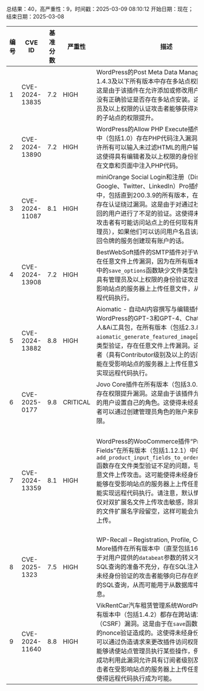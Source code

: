 总结果：40，高严重性：9，时间戳：2025-03-09 08:10:12
开始日期：现在；结束日期：2025-03-08

| 编号 | CVE ID | 基准分数 | 严重性 | 描述 | 参考资料 |
|-----|--------|------------|----------|-------------|------------|
| 1 | CVE-2024-13835 | 7.2  | HIGH | WordPress的Post Meta Data Manager插件在1.4.3及以下所有版本中存在多站点权限提升漏洞。这是由于该插件在允许添加或修改用户元数据之前，没有正确验证是否存在多站点安装。这使得具有管理员及以上权限的认证攻击者能够获得对原本无法访问的子站点的权限提升。 | [1]https://wordpress.org/plugins/post-meta-data-manager/<br>[2]https://www.wordfence.com/threat-intel/vulnerabilities/id/568aa6d6-10a1-4653-ab95-845faf005b8e?source=cve |
| 2 | CVE-2024-13890 | 7.2  | HIGH | WordPress的Allow PHP Execute插件在所有版本中（包括1.0）存在PHP代码注入漏洞。这是由于允许所有可以输入未过滤HTML的用户输入PHP代码。这使得具有编辑者及以上权限的身份验证攻击者能够在文章和页面中注入PHP代码。 | [1]https://plugins.trac.wordpress.org/browser/allow-php-execute/trunk/allow-php-execute.php#L10<br>[2]https://www.wordfence.com/threat-intel/vulnerabilities/id/412c39e9-9378-4c2c-817c-8d37f156af6e?source=cve |
| 3 | CVE-2024-11087 | 8.1  | HIGH | miniOrange Social Login和注册（Discord、Google、Twitter、LinkedIn）Pro插件在所有版本中，包括直到200.3.9的所有版本，在WordPress中存在认证绕过漏洞。这是由于对通过社交登录令牌返回的用户进行了不足的验证。这使得未经身份验证的攻击者有可能访问站点上的任何现有用户账户（如管理员），如果他们可以访问用户名且该用户没有为返回令牌的服务创建现有账户的话。 | [1]https://www.miniorange.com/<br>[2]https://www.wordfence.com/threat-intel/vulnerabilities/id/f677b257-606a-45f2-ba85-3a56b8df2a3c?source=cve |
| 4 | CVE-2024-13908 | 7.2  | HIGH | BestWebSoft插件的SMTP插件对于WordPress存在任意文件上传漏洞，因为在所有版本（包括1.1.9）中的`save_options`函数缺少文件类型验证。这使得具有管理员及以上权限的身份验证攻击者有可能在受影响站点的服务器上上传任意文件，从而可能实现远程代码执行。 | [1]https://plugins.trac.wordpress.org/browser/bws-smtp/tags/1.1.8/includes/class-bwssmtp-settings.php<br>[2]https://plugins.trac.wordpress.org/changeset/3250935/<br>[3]https://www.wordfence.com/threat-intel/vulnerabilities/id/9f3b0637-b1ee-4e0b-95cd-11ac377805a7?source=cve |
| 5 | CVE-2024-13882 | 8.8  | HIGH | Aiomatic - 自动AI内容撰写与编辑插件，适用于WordPress的GPT-3和GPT-4、ChatGPT聊天机器人&Ai工具包，在所有版本（包括2.3.8）中的`aiomatic_generate_featured_image`函数缺少文件类型验证，存在任意文件上传漏洞。这使得认证攻击者（具有Contributor级别及以上的访问权限）有可能在受影响站点的服务器上上传任意文件，从而可能实现远程代码执行。 | [1]https://coderevolution.ro/knowledge-base/faq/full-changelog-aiomatic-automatic-ai-content-writer-editor-gpt-3-gpt-4-chatgpt-chatbot-ai-toolkit/<br>[2]https://www.wordfence.com/threat-intel/vulnerabilities/id/7108df0d-771a-4404-b90d-8ac8bc572898?source=cve |
| 6 | CVE-2025-0177 | 9.8  | CRITICAL | Jovo Core插件在所有版本（包括3.0.0.080）中都存在权限提升漏洞。这是由于该插件允许注册新账户的用户设置自己的角色。这使得未经身份验证的攻击者可以通过创建管理员角色的账户来获得提升的权限。 | [1]https://themeforest.net/item/javo-directory-wordpress-theme/8390513#item-description__update-history<br>[2]https://www.wordfence.com/threat-intel/vulnerabilities/id/7d636768-37b4-4343-9028-30e7b1f997f2?source=cve |
| 7 | CVE-2024-13359 | 8.1  | HIGH | WordPress的WooCommerce插件“Product Input Fields”在所有版本（包括1.12.1）中的`add_product_input_fields_to_order_item_meta()`函数存在文件类型验证不足的问题，导致其易受到任意文件上传攻击。这可能使得未经身份验证的攻击者能够在受影响站点的服务器上上传任意文件，从而可能实现远程代码执行。请注意，默认情况下，该插件仅对双扩展名文件上传攻击敏感，除非管理员将接受的文件扩展名字段留空，这样可能会允许.php文件上传。 | [1]https://plugins.trac.wordpress.org/browser/product-input-fields-for-woocommerce/tags/-1.8.2/includes/class-alg-wc-pif-main.php<br>[2]https://plugins.trac.wordpress.org/changeset?sfp_email=&sfph_mail=&reponame=&old=3234567%40product-input-fields-for-woocommerce&new=3234567%40product-input-fields-for-woocommerce&sfp_email=&sfph_mail=<br>[3]https://plugins.trac.wordpress.org/changeset?sfp_email=&sfph_mail=&reponame=&old=3250201%40product-input-fields-for-woocommerce&new=3250201%40product-input-fields-for-woocommerce&sfp_email=&sfph_mail=<br>[4]https://www.wordfence.com/threat-intel/vulnerabilities/id/a9c08f2e-bffd-40a6-89f3-559cb34f4395?source=cve |
| 8 | CVE-2025-1323 | 7.5  | HIGH | WP-Recall – Registration, Profile, Commerce & More插件在所有版本中（直至包括16.26.10），由于对用户提供的`databeat`参数的转义不足以及现有SQL查询的准备不充分，存在SQL注入漏洞。这使得未经身份验证的攻击者能够向已存在的查询附加额外的SQL查询，从而可能用于从数据库中提取敏感信息。 | [1]https://plugins.trac.wordpress.org/changeset/3250094/wp-recall/trunk/add-on/rcl-chat/core.php<br>[2]https://www.wordfence.com/threat-intel/vulnerabilities/id/ae5b4d81-c2f1-4d0d-b7b0-5556bf0451f5?source=cve |
| 9 | CVE-2024-11640 | 8.8  | HIGH | VikRentCar汽车租赁管理系统WordPress插件在所有版本中（包括1.4.2）都存在跨站请求伪造（CSRF）漏洞。这是由于在`save`函数中缺少或错误的nonce验证造成的。这使得未经身份验证的攻击者可以通过伪造请求来更改插件访问权限，前提是他们能够诱使站点管理员执行某些操作，例如点击链接。成功利用此漏洞允许具有订阅者级别及以上权限的攻击者在受影响站点的服务器上上传任意文件，这可能使得远程代码执行成为可能。 | [1]https://plugins.trac.wordpress.org/changeset/3225040/vikrentcar<br>[2]https://www.wordfence.com/threat-intel/vulnerabilities/id/4a4c085a-1601-4c1a-ac17-0f2cf5d02489?source=cve |